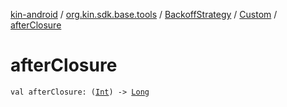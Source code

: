 [kin-android](../../../index.md) / [org.kin.sdk.base.tools](../../index.md) / [BackoffStrategy](../index.md) / [Custom](index.md) / [afterClosure](./after-closure.md)

# afterClosure

`val afterClosure: (`[`Int`](https://kotlinlang.org/api/latest/jvm/stdlib/kotlin/-int/index.html)`) -> `[`Long`](https://kotlinlang.org/api/latest/jvm/stdlib/kotlin/-long/index.html)